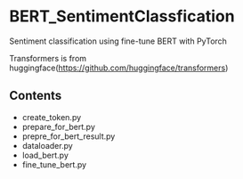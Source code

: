 # BERT_SentimentClassfication
Sentiment classification using fine-tune BERT with PyTorch

Transformers is from huggingface(https://github.com/huggingface/transformers)

## Contents
- create_token.py
- prepare_for_bert.py
- prepre_for_bert_result.py
- dataloader.py
- load_bert.py
- fine_tune_bert.py
